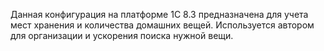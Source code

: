 Данная конфигурация на платформе 1С 8.3 предназначена для учета мест хранения и количества домашних вещей. Используется автором для организации и ускорения поиска нужной вещи.
